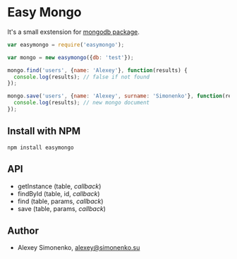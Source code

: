 # Easy Mongo

It's a small exstension for [mongodb package](https://github.com/christkv/node-mongodb-native).

```javascript
var easymongo = require('easymongo');

var mongo = new easymongo({db: 'test'});

mongo.find('users', {name: 'Alexey'}, function(results) {
  console.log(results); // false if not found
});

mongo.save('users', {name: 'Alexey', surname: 'Simonenko'}, function(results) {
  console.log(results); // new mongo document
});
```

Install with NPM
----------------

	npm install easymongo

API
---

* getInstance (table, *callback*)
* findById (table, id, *callback*)
* find (table, params, *callback*)
* save (table, params, *callback*)

Author
------

* Alexey Simonenko, alexey@simonenko.su